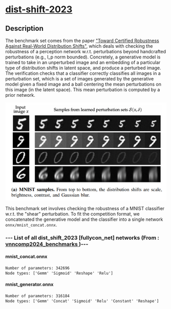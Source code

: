 # <a href = "https://github.com/anwu1219/dist-shift-vnn-comp"> dist-shift-2023 </a>

## Description

The benchmark set comes from the paper ["Toward Certified Robustness Against Real-World
Distribution Shifts"](https://arxiv.org/pdf/2206.03669.pdf), which deals with 
checking the robustness of a perception network  w.r.t. perturbations beyond 
handcrafted perturbations (e.g., l_p norm bounded). 
Concretely, a generative model is trained to take in an unperturbed image and an embedding 
of a particular type of distribution shifts in latent space, and produce a perturbed image.
The verification checks that a classifier correctly classifies all images in a perturbation set,
which is a set of images generated by the generative model given a fixed image and a
ball centering the mean perturbations on this image (in the latent space). 
This mean perturbation is computed by a prior network.

![Screenshot from 2023-06-02 14-56-25.png](./example.png)

This benchmark set involves checking the robustness of a MNIST classifier w.r.t. the
"shear" perturbation. To fit the competition format, we concatenated the generative model and 
the classifier into a single network ``onnx/mnist_concat.onnx``. 

### --- List of all dist_shift_2023 [fullycon_net] networks (From :<a href = 'https://github.com/ChristopherBrix/vnncomp2024_benchmarks'> vnncomp2024_benchmarks </a>)---

#### mnist_concat.onnx 
	Number of parameters: 342696 
	Node types: ['Gemm' 'Sigmoid' 'Reshape' 'Relu']

#### mnist_generator.onnx 
	Number of parameters: 316184 
	Node types: ['Gemm' 'Concat' 'Sigmoid' 'Relu' 'Constant' 'Reshape']

